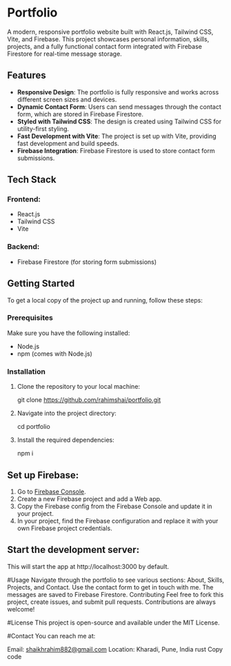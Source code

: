 # Portfolio

A modern, responsive portfolio website built with React.js, Tailwind CSS, Vite, and Firebase. This project showcases personal information, skills, projects, and a fully functional contact form integrated with Firebase Firestore for real-time message storage.

## Features

- **Responsive Design**: The portfolio is fully responsive and works across different screen sizes and devices.
- **Dynamic Contact Form**: Users can send messages through the contact form, which are stored in Firebase Firestore.
- **Styled with Tailwind CSS**: The design is created using Tailwind CSS for utility-first styling.
- **Fast Development with Vite**: The project is set up with Vite, providing fast development and build speeds.
- **Firebase Integration**: Firebase Firestore is used to store contact form submissions.

## Tech Stack

### Frontend:
- React.js
- Tailwind CSS
- Vite

### Backend:
- Firebase Firestore (for storing form submissions)

## Getting Started

To get a local copy of the project up and running, follow these steps:

### Prerequisites

Make sure you have the following installed:
- Node.js
- npm (comes with Node.js)

### Installation

1. Clone the repository to your local machine:

   git clone https://github.com/rahimshai/portfolio.git  

2. Navigate into the project directory:

   cd portfolio
   
4. Install the required dependencies:

   npm i
  
## Set up Firebase:

1. Go to [Firebase Console](https://console.firebase.google.com/).
2. Create a new Firebase project and add a Web app.
3. Copy the Firebase config from the Firebase Console and update it in your project.
4. In your project, find the Firebase configuration and replace it with your own Firebase project credentials.

## Start the development server:


This will start the app at http://localhost:3000 by default.

#Usage
Navigate through the portfolio to see various sections: About, Skills, Projects, and Contact.
Use the contact form to get in touch with me. The messages are saved to Firebase Firestore.
Contributing
Feel free to fork this project, create issues, and submit pull requests. Contributions are always welcome!

#License
This project is open-source and available under the MIT License.

#Contact
You can reach me at:

Email: shaikhrahim882@gmail.com
Location: Kharadi, Pune, India
rust
Copy code


